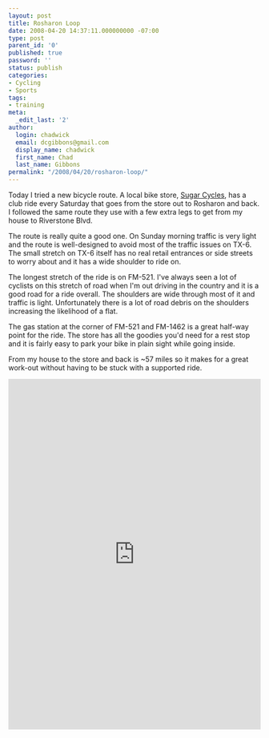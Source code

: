 ```yaml
---
layout: post
title: Rosharon Loop
date: 2008-04-20 14:37:11.000000000 -07:00
type: post
parent_id: '0'
published: true
password: ''
status: publish
categories:
- Cycling
- Sports
tags:
- training
meta:
  _edit_last: '2'
author:
  login: chadwick
  email: dcgibbons@gmail.com
  display_name: chadwick
  first_name: Chad
  last_name: Gibbons
permalink: "/2008/04/20/rosharon-loop/"
---
```

Today I tried a new bicycle route. A local bike store, [Sugar Cycles](http://www.sugarcycles.com/), has a club ride every Saturday that goes from the store out to Rosharon and back. I followed the same route they use with a few extra legs to get from my house to Riverstone Blvd.

The route is really quite a good one. On Sunday morning traffic is very light and the route is well-designed to avoid most of the traffic issues on TX-6. The small stretch on TX-6 itself has no real retail entrances or side streets to worry about and it has a wide shoulder to ride on.

The longest stretch of the ride is on FM-521. I've always seen a lot of cyclists on this stretch of road when I'm out driving in the country and it is a good road for a ride overall. The shoulders are wide through most of it and traffic is light. Unfortunately there is a lot of road debris on the shoulders increasing the likelihood of a flat.

The gas station at the corner of FM-521 and FM-1462 is a great half-way point for the ride. The store has all the goodies you'd need for a rest stop and it is fairly easy to park your bike in plain sight while going inside.

From my house to the store and back is ~57 miles so it makes for a great work-out without having to be stuck with a supported ride.

<iframe src="http://js.mapmyfitness.com/embed/blogview.html?r=0b19c048a98c6e0ac5276c77d4151c7c&amp;u=e&amp;t=ride" height="700px" width="100%" frameborder="0"><a href="http://www.mapmyride.com/ride/united-states/tx/missouri-city/629758542">Sugar Cycles to Rosharon</a><br></iframe>

